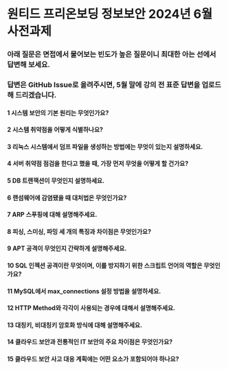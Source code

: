 # 원티드 프리온보딩 정보보안 2024년 6월 사전과제
### 아래 질문은 면접에서 물어보는 빈도가 높은 질문이니 최대한 아는 선에서 답변해 보세요.
### 답변은 GitHub Issue로 올려주시면, 5월 말에 강의 전 표준 답변을 업로드해 드리겠습니다.

#### 1 시스템 보안의 기본 원리는 무엇인가요?
#### 2 시스템 취약점을 어떻게 식별하나요?
#### 3 리눅스 시스템에서 덤프 파일을 생성하는 방법에는 무엇이 있는지 설명하세요.
#### 4 서버 취약점 점검을 한다고 했을 때, 가장 먼저 무엇을 어떻게 할 건가요?
#### 5 DB 트랜잭션이 무엇인지 설명하세요.
#### 6 랜섬웨어에 감염됐을 때 대처법은 무엇인가요?
#### 7 ARP 스푸핑에 대해 설명해주세요.
#### 8 피싱, 스미싱, 파밍 세 개의 특징과 차이점은 무엇인가요?
#### 9 APT 공격이 무엇인지 간략하게 설명해주세요.
#### 10 SQL 인젝션 공격이란 무엇이며, 이를 방지하기 위한 스크립트 언어의 역할은 무엇인가요?
#### 11 MySQL에서 max_connections 설정 방법을 설명하세요.
#### 12 HTTP Method와 각각이 사용되는 경우에 대해서 설명해주세요.
#### 13 대칭키, 비대칭키 암호화 방식에 대해 설명해주세요.
#### 14 클라우드 보안과 전통적인 IT 보안의 주요 차이점은 무엇인가요?
#### 15 클라우드 보안 사고 대응 계획에는 어떤 요소가 포함되어야 하나요?
